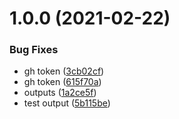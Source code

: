 # 1.0.0 (2021-02-22)


### Bug Fixes

* gh token ([3cb02cf](https://github.com/ambimax/testrepo-semantic-composer-releases/commit/3cb02cfe6119e2c8c46dbdfe3e86bec6a51ca6f0))
* gh token ([615f70a](https://github.com/ambimax/testrepo-semantic-composer-releases/commit/615f70a6d16d4f35155a3ffe0351c0e1f33d0b6c))
* outputs ([1a2ce5f](https://github.com/ambimax/testrepo-semantic-composer-releases/commit/1a2ce5f0a56cd8b067f13404ac33d25a3e6ecd74))
* test output ([5b115be](https://github.com/ambimax/testrepo-semantic-composer-releases/commit/5b115bee72ef402c795cd0f9577c9286113553be))
